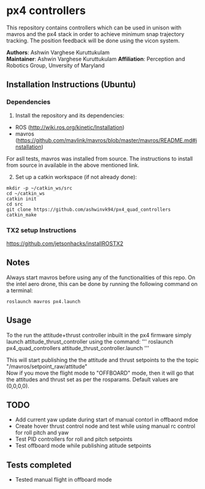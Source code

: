 # px4 controllers
This repository contains controllers which can be used in unison with mavros and the px4 stack in order to achieve minimum snap trajectory tracking.
The position feedback will be done using the vicon system.

**Authors**: Ashwin Varghese Kuruttukulam  
**Maintainer**: Ashwin Varghese Kuruttukulam
**Affiliation**: Perception and Robotics Group, Unversity of Maryland  

## Installation Instructions (Ubuntu)

### Dependencies



1. Install the repository and its dependencies:
* ROS (http://wiki.ros.org/kinetic/Installation)
* mavros (https://github.com/mavlink/mavros/blob/master/mavros/README.md#installation)

For asll tests, mavros was installed from source. The instructions to install from source in available in the above mentioned link.

2. Set up a catkin workspace (if not already done):

```
mkdir -p ~/catkin_ws/src
cd ~/catkin_ws
catkin init
cd src 
git clone https://github.com/ashwinvk94/px4_quad_controllers
catkin_make
```
### TX2 setup Instructions
https://github.com/jetsonhacks/installROSTX2

## Notes
Always start mavros before using any of the functionalities of this repo. On the intel aero drone, this can be done by running the following command on a terminal:

```
roslaunch mavros px4.launch
```

## Usage

To the run the attitude+thrust controller inbuilt in the px4 firmware simply launch attitude_thrust_controller using the command:
'''
roslaunch px4_quad_controllers attitude_thrust_controller.launch
'''

This will start publishing the the attitude and thrust setpoints to the the topic "/mavros/setpoint_raw/attitude"  
Now if you move the flight mode to "OFFBOARD" mode, then it will go that the attitudes and thrust set as per the rosparams. Default values are (0,0,0,0).

## TODO

* Add current yaw update during start of manual contorl in offbaord mdoe
* Create hover thrust control node and test while using manual rc control for roll pitch and yaw
* Test PID controllers for roll and pitch setpoints
* Test offboard mode while publishing atitude setpoints

## Tests completed
* Tested manual flight in offboard mode


